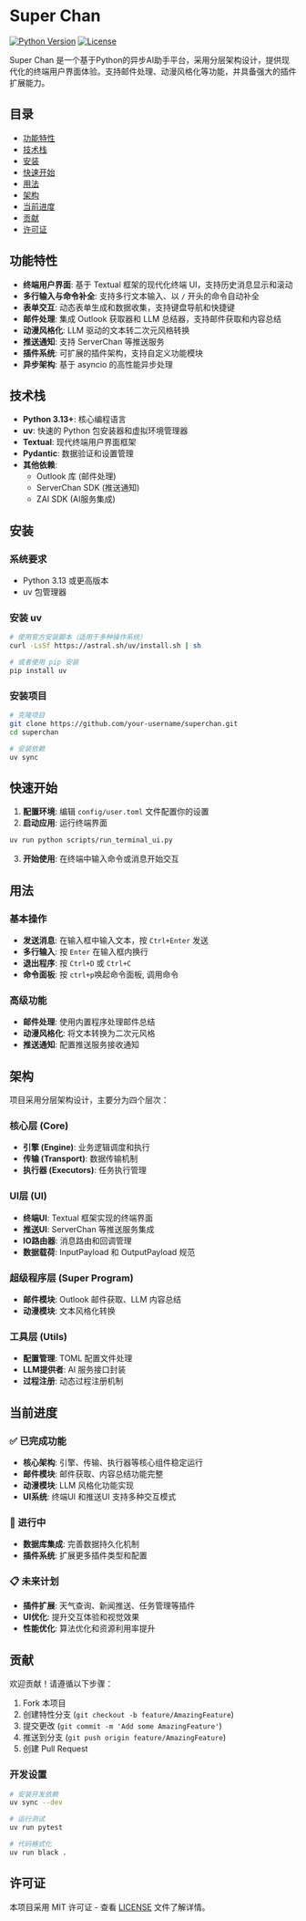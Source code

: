 # Super Chan

[![Python Version](https://img.shields.io/badge/python-3.13%2B-blue.svg)](https://www.python.org/)
[![License](https://img.shields.io/badge/license-MIT-green.svg)](LICENSE)

Super Chan 是一个基于Python的异步AI助手平台，采用分层架构设计，提供现代化的终端用户界面体验。支持邮件处理、动漫风格化等功能，并具备强大的插件扩展能力。

## 目录

- [功能特性](#功能特性)
- [技术栈](#技术栈)
- [安装](#安装)
- [快速开始](#快速开始)
- [用法](#用法)
- [架构](#架构)
- [当前进度](#当前进度)
- [贡献](#贡献)
- [许可证](#许可证)

## 功能特性

- **终端用户界面**: 基于 Textual 框架的现代化终端 UI，支持历史消息显示和滚动
- **多行输入与命令补全**: 支持多行文本输入、以 `/` 开头的命令自动补全
- **表单交互**: 动态表单生成和数据收集，支持键盘导航和快捷键
- **邮件处理**: 集成 Outlook 获取器和 LLM 总结器，支持邮件获取和内容总结
- **动漫风格化**: LLM 驱动的文本转二次元风格转换
- **推送通知**: 支持 ServerChan 等推送服务
- **插件系统**: 可扩展的插件架构，支持自定义功能模块
- **异步架构**: 基于 asyncio 的高性能异步处理

## 技术栈

- **Python 3.13+**: 核心编程语言
- **uv**: 快速的 Python 包安装器和虚拟环境管理器
- **Textual**: 现代终端用户界面框架
- **Pydantic**: 数据验证和设置管理
- **其他依赖**:
  - Outlook 库 (邮件处理)
  - ServerChan SDK (推送通知)
  - ZAI SDK (AI服务集成)

## 安装

### 系统要求

- Python 3.13 或更高版本
- uv 包管理器

### 安装 uv

```bash
# 使用官方安装脚本（适用于多种操作系统）
curl -LsSf https://astral.sh/uv/install.sh | sh

# 或者使用 pip 安装
pip install uv
```

### 安装项目

```bash
# 克隆项目
git clone https://github.com/your-username/superchan.git
cd superchan

# 安装依赖
uv sync
```

## 快速开始

1. **配置环境**: 编辑 `config/user.toml` 文件配置你的设置
2. **启动应用**: 运行终端界面

```bash
uv run python scripts/run_terminal_ui.py
```

3. **开始使用**: 在终端中输入命令或消息开始交互

## 用法

### 基本操作

- **发送消息**: 在输入框中输入文本，按 `Ctrl+Enter` 发送
- **多行输入**: 按 `Enter` 在输入框内换行
- **退出程序**: 按 `Ctrl+D` 或 `Ctrl+C`
- **命令面板**: 按 `ctrl+p`唤起命令面板, 调用命令

### 高级功能

- **邮件处理**: 使用内置程序处理邮件总结
- **动漫风格化**: 将文本转换为二次元风格
- **推送通知**: 配置推送服务接收通知

## 架构

项目采用分层架构设计，主要分为四个层次：

### 核心层 (Core)

- **引擎 (Engine)**: 业务逻辑调度和执行
- **传输 (Transport)**: 数据传输机制
- **执行器 (Executors)**: 任务执行管理

### UI层 (UI)

- **终端UI**: Textual 框架实现的终端界面
- **推送UI**: ServerChan 等推送服务集成
- **IO路由器**: 消息路由和回调管理
- **数据载荷**: InputPayload 和 OutputPayload 规范

### 超级程序层 (Super Program)

- **邮件模块**: Outlook 邮件获取、LLM 内容总结
- **动漫模块**: 文本风格化转换

### 工具层 (Utils)

- **配置管理**: TOML 配置文件处理
- **LLM提供者**: AI 服务接口封装
- **过程注册**: 动态过程注册机制

## 当前进度

### ✅ 已完成功能

- **核心架构**: 引擎、传输、执行器等核心组件稳定运行
- **邮件模块**: 邮件获取、内容总结功能完整
- **动漫模块**: LLM 风格化功能实现
- **UI系统**: 终端UI 和推送UI 支持多种交互模式

### 🚧 进行中

- **数据库集成**: 完善数据持久化机制
- **插件系统**: 扩展更多插件类型和配置

### 📋 未来计划

- **插件扩展**: 天气查询、新闻推送、任务管理等插件
- **UI优化**: 提升交互体验和视觉效果
- **性能优化**: 算法优化和资源利用率提升

## 贡献

欢迎贡献！请遵循以下步骤：

1. Fork 本项目
2. 创建特性分支 (`git checkout -b feature/AmazingFeature`)
3. 提交更改 (`git commit -m 'Add some AmazingFeature'`)
4. 推送到分支 (`git push origin feature/AmazingFeature`)
5. 创建 Pull Request

### 开发设置

```bash
# 安装开发依赖
uv sync --dev

# 运行测试
uv run pytest

# 代码格式化
uv run black .
```

## 许可证

本项目采用 MIT 许可证 - 查看 [LICENSE](LICENSE) 文件了解详情。
